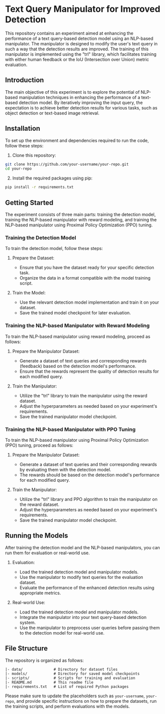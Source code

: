 # Text Query Manipulator for Improved Detection

This repository contains an experiment aimed at enhancing the performance of a text query-based detection model using an NLP-based manipulator. The manipulator is designed to modify the user's text query in such a way that the detection results are improved. The training of this manipulator is implemented using the "trl" library, which facilitates training with either human feedback or the IoU (Intersection over Union) metric evaluation.

## Introduction

The main objective of this experiment is to explore the potential of NLP-based manipulation techniques in enhancing the performance of a text-based detection model. By iteratively improving the input query, the expectation is to achieve better detection results for various tasks, such as object detection or text-based image retrieval.

## Installation

To set up the environment and dependencies required to run the code, follow these steps:

1. Clone this repository:

```bash
git clone https://github.com/your-username/your-repo.git
cd your-repo
```

2. Install the required packages using pip:

```bash
pip install -r requirements.txt
```

## Getting Started

The experiment consists of three main parts: training the detection model, training the NLP-based manipulator with reward modeling, and training the NLP-based manipulator using Proximal Policy Optimization (PPO) tuning.

### Training the Detection Model

To train the detection model, follow these steps:

1. Prepare the Dataset:
   - Ensure that you have the dataset ready for your specific detection task.
   - Organize the data in a format compatible with the model training script.

2. Train the Model:
   - Use the relevant detection model implementation and train it on your dataset.
   - Save the trained model checkpoint for later evaluation.

### Training the NLP-based Manipulator with Reward Modeling

To train the NLP-based manipulator using reward modeling, proceed as follows:

1. Prepare the Manipulator Dataset:
   - Generate a dataset of text queries and corresponding rewards (feedback) based on the detection model's performance.
   - Ensure that the rewards represent the quality of detection results for each modified query.

2. Train the Manipulator:
   - Utilize the "trl" library to train the manipulator using the reward dataset.
   - Adjust the hyperparameters as needed based on your experiment's requirements.
   - Save the trained manipulator model checkpoint.

### Training the NLP-based Manipulator with PPO Tuning

To train the NLP-based manipulator using Proximal Policy Optimization (PPO) tuning, proceed as follows:

1. Prepare the Manipulator Dataset:
   - Generate a dataset of text queries and their corresponding rewards by evaluating them with the detection model.
   - The rewards should be based on the detection model's performance for each modified query.

2. Train the Manipulator:
   - Utilize the "trl" library and PPO algorithm to train the manipulator on the reward dataset.
   - Adjust the hyperparameters as needed based on your experiment's requirements.
   - Save the trained manipulator model checkpoint.

## Running the Models

After training the detection model and the NLP-based manipulators, you can run them for evaluation or real-world use.

1. Evaluation:
   - Load the trained detection model and manipulator models.
   - Use the manipulator to modify text queries for the evaluation dataset.
   - Evaluate the performance of the enhanced detection results using appropriate metrics.

2. Real-world Use:
   - Load the trained detection model and manipulator models.
   - Integrate the manipulator into your text query-based detection system.
   - Use the manipulator to preprocess user queries before passing them to the detection model for real-world use.

## File Structure

The repository is organized as follows:

```
|- data/              # Directory for dataset files
|- models/            # Directory for saved model checkpoints
|- scripts/           # Scripts for training and evaluation
|- README.md          # This readme file
|- requirements.txt   # List of required Python packages
```

Please make sure to update the placeholders such as `your-username`, `your-repo`, and provide specific instructions on how to prepare the datasets, run the training scripts, and perform evaluations with the models.

